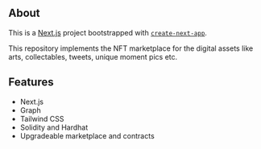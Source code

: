 ## About
This is a [Next.js](https://nextjs.org/) project bootstrapped with [`create-next-app`](https://github.com/vercel/next.js/tree/canary/packages/create-next-app).

This repository implements the NFT marketplace for the digital assets like arts, collectables, tweets, unique moment pics etc.

## Features
- Next.js
- Graph
- Tailwind CSS
- Solidity and Hardhat
- Upgradeable marketplace and contracts
